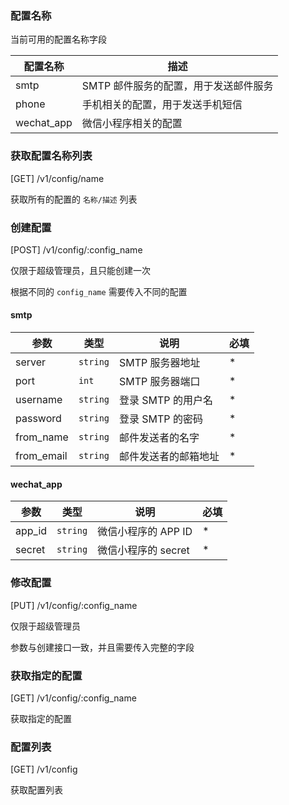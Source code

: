 ### 配置名称

当前可用的配置名称字段

| 配置名称   | 描述                                  |
| ---------- | ------------------------------------- |
| smtp       | SMTP 邮件服务的配置，用于发送邮件服务 |
| phone      | 手机相关的配置，用于发送手机短信      |
| wechat_app | 微信小程序相关的配置                  |

### 获取配置名称列表

[GET] /v1/config/name

获取所有的配置的 `名称/描述` 列表

### 创建配置

[POST] /v1/config/:config_name

仅限于超级管理员，且只能创建一次

根据不同的 `config_name` 需要传入不同的配置

#### smtp

| 参数       | 类型     | 说明                 | 必填 |
| ---------- | -------- | -------------------- | ---- |
| server     | `string` | SMTP 服务器地址      | \*   |
| port       | `int`    | SMTP 服务器端口      | \*   |
| username   | `string` | 登录 SMTP 的用户名   | \*   |
| password   | `string` | 登录 SMTP 的密码     | \*   |
| from_name  | `string` | 邮件发送者的名字     | \*   |
| from_email | `string` | 邮件发送者的邮箱地址 | \*   |

#### wechat_app

| 参数   | 类型     | 说明                | 必填 |
| ------ | -------- | ------------------- | ---- |
| app_id | `string` | 微信小程序的 APP ID | \*   |
| secret | `string` | 微信小程序的 secret | \*   |

### 修改配置

[PUT] /v1/config/:config_name

仅限于超级管理员

参数与创建接口一致，并且需要传入完整的字段

### 获取指定的配置

[GET] /v1/config/:config_name

获取指定的配置

### 配置列表

[GET] /v1/config

获取配置列表
